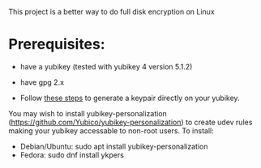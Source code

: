 This project is a better way to do full disk encryption on Linux

# Prerequisites:

* have a yubikey (tested with yubikey 4 version 5.1.2)
* have gpg 2.x 

* Follow [these steps](https://support.yubico.com/support/solutions/articles/15000006420-using-your-yubikey-with-openpgp#Generating_Your_PGP_Key_Directly_on_Your_YubiKeyf5innj) to generate a keypair directly on your yubikey.

You may wish to install yubikey-personalization (https://github.com/Yubico/yubikey-personalization) to create udev rules making your yubikey accessable to non-root users. To install:

* Debian/Ubuntu: sudo apt install yubikey-personalization
* Fedora: sudo dnf install ykpers

